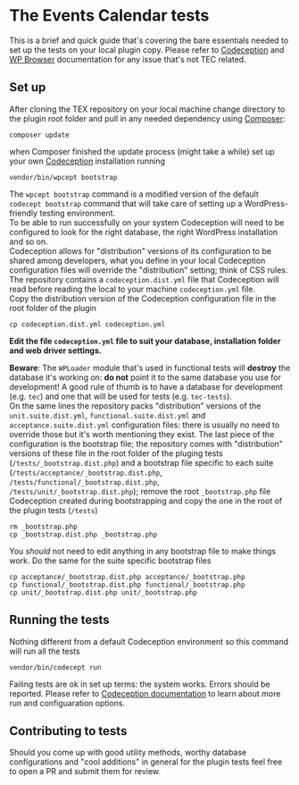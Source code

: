 # The Events Calendar tests

This is a brief and quick guide that's covering the bare essentials needed to set up the tests on your local plugin copy.
Please refer to [Codeception](http://codeception.com/docs) and [WP Browser](https://github.com/lucatume/wp-browser) documentation for any issue that's not TEC related.

## Set up
After cloning the TEX repository on your local machine change directory to the plugin root folder and pull in any needed dependency using [Composer](https://getcomposer.org/):

	composer update

when Composer finished the update process (might take a while) set up your own [Codeception](http://codeception.com/) installation running

	vendor/bin/wpcept bootstrap

The `wpcept bootstrap` command is a modified version of the default `codecept bootstrap` command that will take care of setting up a WordPress-friendly testing environment.  
To be able to run successfully on your system Codeception will need to be configured to look for the right database, the right WordPress installation and so on.  
Codeception allows for "distribution" versions of its configuration to be  shared among developers, what you define in your local Codeception configuration files will override the "distribution" setting; think of CSS rules.  
The repository contains a `codeception.dist.yml` file that Codeception will read before reading the local to your machine `codeception.yml` file.  
Copy the distribution version of the Codeception configuration file in the root folder of the plugin

	cp codeception.dist.yml codeception.yml

**Edit the file `codeception.yml` file to suit your database, installation folder and web driver settings.**

**Beware**: The `WPLoader` module that's used in functional tests will **destroy** the database it's working on: **do not** point it to the same database you use for development! A good rule of thumb is to have a database for development (e.g. `tec`) and one that will be used for tests (e.g. `tec-tests`).  
On the same lines the repository packs "distribution" versions of the `unit.suite.dist.yml`, `functional.suite.dist.yml` and `acceptance.suite.dist.yml` configuration files: there is usually no need to override those but it's worth mentioning they exist.
The last piece of the configuration is the bootstrap file; the repository comes with "distribution" versions of these file in the root folder of the pluging tests (`/tests/_bootstrap.dist.php`) and a bootstrap file specific to each suite (`/tests/acceptance/_bootstrap.dist.php`, `/tests/functional/_bootstrap.dist.php`, `/tests/unit/_bootstrap.dist.php`); remove the root `_bootstrap.php` file Codeception created during bootstrapping and copy the one in the root of the plugin tests (`/tests`)
	
	rm _bootstrap.php
	cp _bootstrap.dist.php _bootstrap.php

You *should* not need to edit anything in any bootstrap file to make things work. Do the same for the suite specific bootstrap files

	cp acceptance/_bootstrap.dist.php acceptance/_bootstrap.php
	cp functional/_bootstrap.dist.php functional/_bootstrap.php
	cp unit/_bootstrap.dist.php unit/_bootstrap.php
	
## Running the tests
Nothing different from a default Codeception environment so this command will run all the tests

	vendor/bin/codecept run

Failing tests are ok in set up terms: the system works. Errors should be reported.
Please refer to [Codeception documentation](http://codeception.com/docs) to learn about more run and configuaration options.

## Contributing to tests
Should you come up with good utility methods, worthy database configurations and "cool additions" in general for the plugin tests feel free to open a PR and submit them for review.
